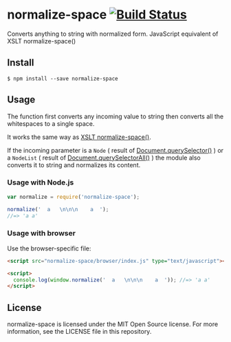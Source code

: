# normalize-space [![Build Status](https://travis-ci.org/pbakondy/normalize-space.svg?branch=master)](https://travis-ci.org/pbakondy/normalize-space)

Converts anything to string with normalized form. JavaScript equivalent of XSLT normalize-space()

## Install

```
$ npm install --save normalize-space
```

## Usage

The function first converts any incoming value to string then converts all the whitespaces to a single space.

It works the same way as [XSLT normalize-space()](http://www.saxonica.com/html/documentation/functions/fn/normalize-space.html).

If the incoming parameter is a <code>Node</code> ( result of [Document.querySelector()](https://developer.mozilla.org/en-US/docs/Web/API/Document/querySelector) ) or a <code>NodeList</code> ( result of [Document.querySelectorAll()](https://developer.mozilla.org/de/docs/Web/API/Document/querySelectorAll) ) the module also converts it to string and normalizes its content.

### Usage with Node.js

```js
var normalize = require('normalize-space');

normalize('  a   \n\n\n    a  ');
//=> 'a a'
```

### Usage with browser

Use the browser-specific file:

```html
<script src="normalize-space/browser/index.js" type="text/javascript"></script>

<script>
  console.log(window.normalize('  a   \n\n\n    a  ')); //=> 'a a'
</script>
```

## License

normalize-space is licensed under the MIT Open Source license. For more information, see the LICENSE file in this repository.
